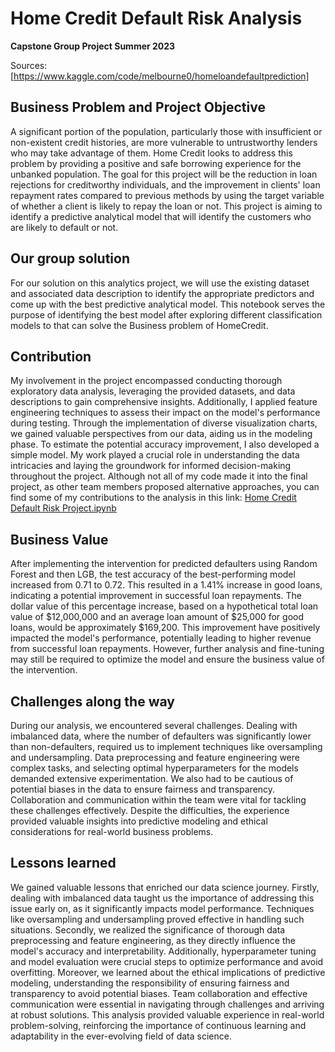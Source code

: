 # Home Credit Default Risk Analysis
**Capstone Group Project Summer 2023**

Sources: [https://www.kaggle.com/code/melbourne0/homeloandefaultprediction]

## Business Problem and Project Objective   
A significant portion of the population, particularly those with insufficient or non-existent credit histories, are more vulnerable to untrustworthy lenders who may take advantage of them. Home Credit looks to address this problem by providing a positive and safe borrowing experience for the unbanked population.
The goal for this project will be the reduction in loan rejections for creditworthy individuals, and the improvement in clients' loan repayment rates compared to previous methods by using the target variable of whether a client is likely to repay the loan or not. This project is aiming to identify a predictive analytical model that will identify the customers who are likely to default or not.

## Our group solution
For our solution on this analytics project, we will use the existing dataset and associated data description to identify the appropriate predictors and come up with the best predictive analytical model. This notebook serves the purpose of identifying the best model after exploring different classification models to that can solve the Business problem of HomeCredit.

## Contribution 
My involvement in the project encompassed conducting thorough exploratory data analysis, leveraging the provided datasets, and data descriptions to gain comprehensive insights. Additionally, I applied feature engineering techniques to assess their impact on the model's performance during testing. Through the implementation of diverse visualization charts, we gained valuable perspectives from our data, aiding us in the modeling phase. To estimate the potential accuracy improvement, I also developed a simple model. My work played a crucial role in understanding the data intricacies and laying the groundwork for informed decision-making throughout the project. Although not all of my code made it into the final project, as other team members proposed alternative approaches, you can find some of my contributions to the analysis in this link: [Home Credit Default Risk Project.ipynb](https://github.com/litzy-carbajal/Home_Credit_Default_Risk_Analysis)

## Business Value
After implementing the intervention for predicted defaulters using Random Forest and then LGB, the test accuracy of the best-performing model increased from 0.71 to 0.72. This resulted in a 1.41% increase in good loans, indicating a potential improvement in successful loan repayments. The dollar value of this percentage increase, based on a hypothetical total loan value of $12,000,000 and an average loan amount of $25,000 for good loans, would be approximately $169,200. This improvement have positively impacted the model's performance, potentially leading to higher revenue from successful loan repayments. However, further analysis and fine-tuning may still be required to optimize the model and ensure the business value of the intervention.

## Challenges along the way
During our analysis, we encountered several challenges. Dealing with imbalanced data, where the number of defaulters was significantly lower than non-defaulters, required us to implement techniques like oversampling and undersampling. Data preprocessing and feature engineering were complex tasks, and selecting optimal hyperparameters for the models demanded extensive experimentation. We also had to be cautious of potential biases in the data to ensure fairness and transparency. Collaboration and communication within the team were vital for tackling these challenges effectively. Despite the difficulties, the experience provided valuable insights into predictive modeling and ethical considerations for real-world business problems.

## Lessons learned
We gained valuable lessons that enriched our data science journey. Firstly, dealing with imbalanced data taught us the importance of addressing this issue early on, as it significantly impacts model performance. Techniques like oversampling and undersampling proved effective in handling such situations. Secondly, we realized the significance of thorough data preprocessing and feature engineering, as they directly influence the model's accuracy and interpretability. Additionally, hyperparameter tuning and model evaluation were crucial steps to optimize performance and avoid overfitting. Moreover, we learned about the ethical implications of predictive modeling, understanding the responsibility of ensuring fairness and transparency to avoid potential biases. Team collaboration and effective communication were essential in navigating through challenges and arriving at robust solutions. This analysis provided valuable experience in real-world problem-solving, reinforcing the importance of continuous learning and adaptability in the ever-evolving field of data science.
